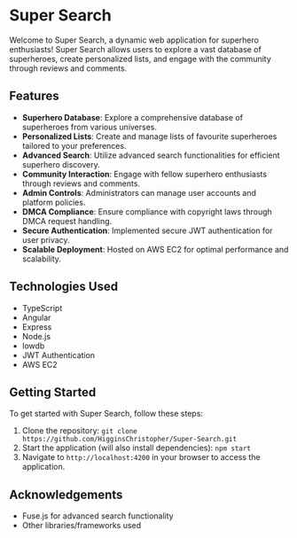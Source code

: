 # Super Search

Welcome to Super Search, a dynamic web application for superhero enthusiasts! Super Search allows users to explore a vast database of superheroes, create personalized lists, and engage with the community through reviews and comments.

## Features

- **Superhero Database**: Explore a comprehensive database of superheroes from various universes.
- **Personalized Lists**: Create and manage lists of favourite superheroes tailored to your preferences.
- **Advanced Search**: Utilize advanced search functionalities for efficient superhero discovery.
- **Community Interaction**: Engage with fellow superhero enthusiasts through reviews and comments.
- **Admin Controls**: Administrators can manage user accounts and platform policies.
- **DMCA Compliance**: Ensure compliance with copyright laws through DMCA request handling.
- **Secure Authentication**: Implemented secure JWT authentication for user privacy.
- **Scalable Deployment**: Hosted on AWS EC2 for optimal performance and scalability.

## Technologies Used

- TypeScript
- Angular
- Express
- Node.js
- lowdb
- JWT Authentication
- AWS EC2

## Getting Started

To get started with Super Search, follow these steps:

1. Clone the repository: `git clone https://github.com/HigginsChristopher/Super-Search.git`
2. Start the application (will also install dependencies): `npm start`
3. Navigate to `http://localhost:4200` in your browser to access the application.

## Acknowledgements

- Fuse.js for advanced search functionality
- Other libraries/frameworks used
